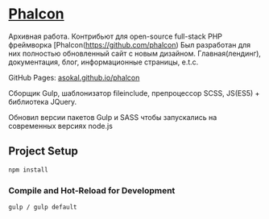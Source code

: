 # [Phalcon](https://phalcon.io/)

Архивная работа. Контрибьют для open-source full-stack PHP фреймворка [Phalcon(https://github.com/phalcon)
Был разработан для них полностью обновленный сайт с новым дизайном. Главная(лендинг), документация, блог, информационные страницы, e.t.c.

GitHub Pages: [asokal.github.io/phalcon](https://asokal.github.io/phalcon/page-list.html)

Сборщик Gulp, шаблонизатор fileinclude, препроцессор SCSS, JS(ES5) + библиотека JQuery.

Обновил версии пакетов Gulp и SASS чтобы запускались на современных версиях node.js

## Project Setup

```sh
npm install
```

### Compile and Hot-Reload for Development

```sh
gulp / gulp default
```
